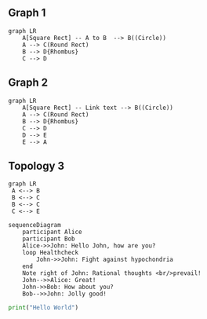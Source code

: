 ## Graph 1

```mermaid
graph LR
    A[Square Rect] -- A to B  --> B((Circle))
    A --> C(Round Rect)
    B --> D{Rhombus}
    C --> D
```

## Graph 2

```mermaid
graph LR
    A[Square Rect] -- Link text --> B((Circle))
    A --> C(Round Rect)
    B --> D{Rhombus}
    C --> D
    D --> E
    E --> A
```

## Topology 3

```mermaid
graph LR
 A <--> B
 B <--> C
 B <--> C
 C <--> E
```

```mermaid
sequenceDiagram
    participant Alice
    participant Bob
    Alice->>John: Hello John, how are you?
    loop Healthcheck
        John->>John: Fight against hypochondria
    end
    Note right of John: Rational thoughts <br/>prevail!
    John-->>Alice: Great!
    John->>Bob: How about you?
    Bob-->>John: Jolly good!
```

```python
print("Hello World")
```

